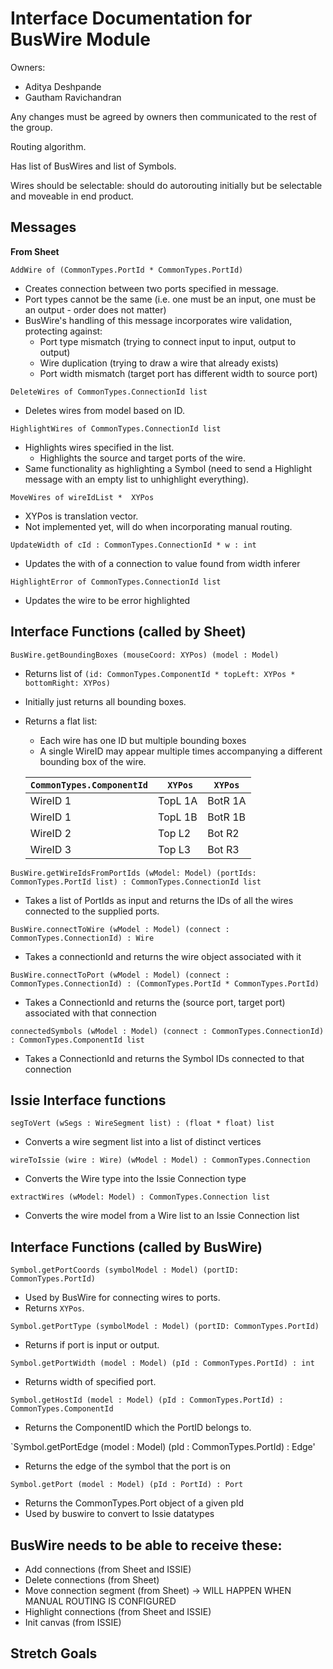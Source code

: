 # Interface Documentation for BusWire Module

Owners:
 - Aditya Deshpande
 - Gautham Ravichandran

Any changes must be agreed by owners then communicated to the rest of the group.

Routing algorithm.

Has list of BusWires and list of Symbols.

Wires should be selectable: should do autorouting initially but be selectable and moveable in end product.

## Messages

**From Sheet**

`AddWire of (CommonTypes.PortId * CommonTypes.PortId)`
 - Creates connection between two ports specified in message.
 - Port types cannot be the same (i.e. one must be an input, one must be an output - order does not matter)
 - BusWire's handling of this message incorporates wire validation, protecting against:
   - Port type mismatch (trying to connect input to input, output to output)
   - Wire duplication (trying to draw a wire that already exists)
   - Port width mismatch (target port has different width to source port)
 
`DeleteWires of CommonTypes.ConnectionId list`
 - Deletes wires from model based on ID.

`HighlightWires of CommonTypes.ConnectionId list`
 - Highlights wires specified in the list.
    - Highlights the source and target ports of the wire.
 - Same functionality as highlighting a Symbol (need to send a Highlight message with an empty list to unhighlight everything).

`MoveWires of wireIdList *  XYPos`
 - XYPos is translation vector.
 - Not implemented yet, will do when incorporating manual routing.

`UpdateWidth of cId : CommonTypes.ConnectionId * w : int`
- Updates the with of a connection to value found from width inferer

`HighlightError of CommonTypes.ConnectionId list`
- Updates the wire to be error highlighted

## Interface Functions (called by Sheet)

`BusWire.getBoundingBoxes (mouseCoord: XYPos) (model : Model)`
 - Returns list of `(id: CommonTypes.ComponentId * topLeft: XYPos * bottomRight: XYPos)`
 - Initially just returns all bounding boxes.

 - Returns a flat list:
   - Each wire has one ID but multiple bounding boxes 
   - A single WireID may appear multiple times accompanying a different bounding box of the wire.

    | `CommonTypes.ComponentId` |` XYPos` | `XYPos` |   
    |----------|---------|---------|
    | WireID 1 | TopL 1A | BotR 1A |   
    | WireID 1 | TopL 1B | BotR 1B |   
    | WireID 2 | Top L2  | Bot R2  |   
    | WireID 3 | Top L3  | Bot R3  |

`BusWire.getWireIdsFromPortIds (wModel: Model) (portIds: CommonTypes.PortId list) : CommonTypes.ConnectionId list`
 - Takes a list of PortIds as input and returns the IDs of all the wires connected to the supplied ports.

`BusWire.connectToWire (wModel : Model) (connect : CommonTypes.ConnectionId) : Wire`
 - Takes a connectionId and returns the wire object associated with it

`BusWire.connectToPort (wModel : Model) (connect : CommonTypes.ConnectionId) : (CommonTypes.PortId * CommonTypes.PortId)`
- Takes a ConnectionId and returns the (source port, target port) associated with that connection

`connectedSymbols (wModel : Model) (connect : CommonTypes.ConnectionId) : CommonTypes.ComponentId list`
- Takes a ConnectionId and returns the Symbol IDs connected to that connection

## Issie Interface functions

`segToVert (wSegs : WireSegment list) : (float * float) list`
- Converts a wire segment list into a list of distinct vertices
    
`wireToIssie (wire : Wire) (wModel : Model) : CommonTypes.Connection`
- Converts the Wire type into the Issie Connection type

`extractWires (wModel: Model) : CommonTypes.Connection list`
- Converts the wire model from a Wire list to an Issie Connection list

## Interface Functions (called by BusWire)

`Symbol.getPortCoords (symbolModel : Model) (portID: CommonTypes.PortId)`
 - Used by BusWire for connecting wires to ports.
 - Returns `XYPos`.

`Symbol.getPortType (symbolModel : Model) (portID: CommonTypes.PortId)`
 - Returns if port is input or output.

`Symbol.getPortWidth (model : Model) (pId : CommonTypes.PortId) : int`
 - Returns width of specified port.

`Symbol.getHostId (model : Model) (pId : CommonTypes.PortId) : CommonTypes.ComponentId`
 - Returns the ComponentID which the PortID belongs to.

 `Symbol.getPortEdge (model : Model) (pId : CommonTypes.PortId) : Edge'
 - Returns the edge of the symbol that the port is on

 `Symbol.getPort (model : Model) (pId : PortId) : Port`
 - Returns the CommonTypes.Port object of a given pId
 - Used by buswire to convert to Issie datatypes

## BusWire needs to be able to receive these:
 - Add connections (from Sheet and ISSIE)
 - Delete connections (from Sheet)
 - Move connection segment (from Sheet) -> WILL HAPPEN WHEN MANUAL ROUTING IS CONFIGURED
 - Highlight connections (from Sheet and ISSIE)
 - Init canvas (from ISSIE)

 ## Stretch Goals
